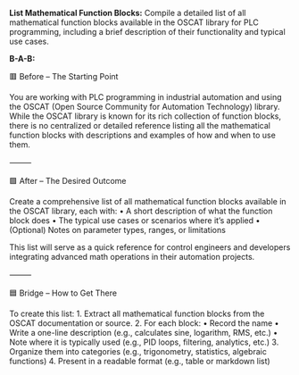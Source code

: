 **List Mathematical Function Blocks:**
Compile a detailed list of all mathematical function blocks available in the OSCAT library for PLC programming, including a brief description of their functionality and typical use cases.

**B-A-B:**

🟥 Before – The Starting Point

You are working with PLC programming in industrial automation and using the OSCAT (Open Source Community for Automation Technology) library. While the OSCAT library is known for its rich collection of function blocks, there is no centralized or detailed reference listing all the mathematical function blocks with descriptions and examples of how and when to use them.

⸻

🟩 After – The Desired Outcome

Create a comprehensive list of all mathematical function blocks available in the OSCAT library, each with:
	•	A short description of what the function block does
	•	The typical use cases or scenarios where it’s applied
	•	(Optional) Notes on parameter types, ranges, or limitations

This list will serve as a quick reference for control engineers and developers integrating advanced math operations in their automation projects.

⸻

🟦 Bridge – How to Get There

To create this list:
	1.	Extract all mathematical function blocks from the OSCAT documentation or source.
	2.	For each block:
	•	Record the name
	•	Write a one-line description (e.g., calculates sine, logarithm, RMS, etc.)
	•	Note where it is typically used (e.g., PID loops, filtering, analytics, etc.)
	3.	Organize them into categories (e.g., trigonometry, statistics, algebraic functions)
	4.	Present in a readable format (e.g., table or markdown list)
